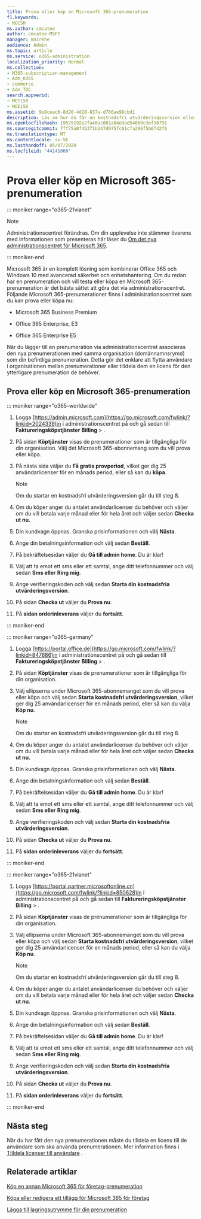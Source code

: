 ```yaml
---
title: Prova eller köp en Microsoft 365-prenumeration
f1.keywords:
- NOCSH
ms.author: cmcatee
author: cmcatee-MSFT
manager: mnirkhe
audience: Admin
ms.topic: article
ms.service: o365-administration
localization_priority: Normal
ms.collection:
- M365-subscription-management
- Adm_O365
- commerce
- Adm_TOC
search.appverid:
- MET150
- MOE150
ms.assetid: 9e8ceac6-8d20-4d28-837a-d766ae99cbd1
description: Läs om hur du får en kostnadsfri utvärderingsversion eller köper en prenumeration för Microsoft 365.
ms.openlocfilehash: 19529192e2fa48ac081a84e9ad54669c3ef16791
ms.sourcegitcommit: 7ff75a0f45371b247d975fc61cfa286f5b6f42f6
ms.translationtype: MT
ms.contentlocale: sv-SE
ms.lasthandoff: 05/07/2020
ms.locfileid: "44141060"
---
```

# <a name="try-or-buy-a-microsoft-365-subscription"></a>Prova eller köp en Microsoft 365-prenumeration

::: moniker range="o365-21vianet"

> [!NOTE]
> Administrationscentret förändras. Om din upplevelse inte stämmer överens med informationen som presenteras här läser du [Om det nya administrationscentret för Microsoft 365](https://docs.microsoft.com/microsoft-365/admin/microsoft-365-admin-center-preview?view=o365-21vianet).

::: moniker-end

Microsoft 365 är en komplett lösning som kombinerar Office 365 och Windows 10 med avancerad säkerhet och enhetshantering. Om du redan har en prenumeration och vill testa eller köpa en Microsoft 365-prenumeration är det bästa sättet att göra det via administrationscentret. Följande Microsoft 365-prenumerationer finns i administrationscentret som du kan prova eller köpa nu:
  
- Microsoft 365 Business Premium

- Office 365 Enterprise, E3

- Office 365 Enterprise E5

När du lägger till en prenumeration via administrationscentret associeras den nya prenumerationen med samma organisation (domännamnsrymd) som din befintliga prenumeration. Detta gör det enklare att flytta användare i organisationen mellan prenumerationer eller tilldela dem en licens för den ytterligare prenumeration de behöver.
  
## <a name="try-or-buy-a-microsoft-365-subscription"></a>Prova eller köp en Microsoft 365-prenumeration

::: moniker range="o365-worldwide"


1. Logga [https://admin.microsoft.com](https://go.microsoft.com/fwlink/?linkid=2024339)in i administrationscentret på och gå sedan till **Faktureringsköpstjänster** **Billing** \> .

2. På sidan **Köptjänster** visas de prenumerationer som är tillgängliga för din organisation. Välj det Microsoft 365-abonnemang som du vill prova eller köpa.

3. På nästa sida väljer du **Få gratis provperiod**, vilket ger dig 25 användarlicenser för en månads period, eller så kan du **köpa**.

    > [!NOTE]
    > Om du startar en kostnadsfri utvärderingsversion går du till steg 8.
  
4. Om du köper anger du antalet användarlicenser du behöver och väljer om du vill betala varje månad eller för hela året och väljer sedan **Checka ut nu.**

5. Din kundvagn öppnas. Granska prisinformationen och välj **Nästa**.

6. Ange din betalningsinformation och välj sedan **Beställ**.

7. På bekräftelsesidan väljer du **Gå till admin home**. Du är klar!

8. Välj att ta emot ett sms eller ett samtal, ange ditt telefonnummer och välj sedan **Sms eller** **Ring mig**.

9. Ange verifieringskoden och välj sedan **Starta din kostnadsfria utvärderingsversion**.

10. På sidan **Checka ut** väljer du **Prova nu**.

11. På **sidan orderinleverans** väljer du **fortsätt**.


::: moniker-end

::: moniker range="o365-germany"
1. Logga [https://portal.office.de](https://go.microsoft.com/fwlink/?linkid=847686)in i administrationscentret på och gå sedan till **Faktureringsköpstjänster** **Billing** \> .

2. På sidan **Köptjänster** visas de prenumerationer som är tillgängliga för din organisation. 

3. Välj ellipserna under Microsoft 365-abonnemanget som du vill prova eller köpa och välj sedan **Starta kostnadsfri utvärderingsversion**, vilket ger dig 25 användarlicenser för en månads period, eller så kan du välja **Köp nu**.

    > [!NOTE]
    > Om du startar en kostnadsfri utvärderingsversion går du till steg 8.
  
4. Om du köper anger du antalet användarlicenser du behöver och väljer om du vill betala varje månad eller för hela året och väljer sedan **Checka ut nu.**

5. Din kundvagn öppnas. Granska prisinformationen och välj **Nästa**.

6. Ange din betalningsinformation och välj sedan **Beställ**.

7. På bekräftelsesidan väljer du **Gå till admin home**. Du är klar!

8. Välj att ta emot ett sms eller ett samtal, ange ditt telefonnummer och välj sedan **Sms eller** **Ring mig**.

9. Ange verifieringskoden och välj sedan **Starta din kostnadsfria utvärderingsversion**.

10. På sidan **Checka ut** väljer du **Prova nu**.

11. På **sidan orderinleverans** väljer du **fortsätt**.

::: moniker-end

::: moniker range="o365-21vianet"
1. Logga [https://portal.partner.microsoftonline.cn](https://go.microsoft.com/fwlink/?linkid=850628)in i administrationscentret på och gå sedan till **Faktureringsköpstjänster** **Billing** \> .

2. På sidan **Köptjänster** visas de prenumerationer som är tillgängliga för din organisation. 

3. Välj ellipserna under Microsoft 365-abonnemanget som du vill prova eller köpa och välj sedan **Starta kostnadsfri utvärderingsversion**, vilket ger dig 25 användarlicenser för en månads period, eller så kan du välja **Köp nu**.

    > [!NOTE]
    > Om du startar en kostnadsfri utvärderingsversion går du till steg 8.
  
4. Om du köper anger du antalet användarlicenser du behöver och väljer om du vill betala varje månad eller för hela året och väljer sedan **Checka ut nu.**

5. Din kundvagn öppnas. Granska prisinformationen och välj **Nästa**.

6. Ange din betalningsinformation och välj sedan **Beställ**.

7. På bekräftelsesidan väljer du **Gå till admin home**. Du är klar!

8. Välj att ta emot ett sms eller ett samtal, ange ditt telefonnummer och välj sedan **Sms eller** **Ring mig**.

9. Ange verifieringskoden och välj sedan **Starta din kostnadsfria utvärderingsversion**.

10. På sidan **Checka ut** väljer du **Prova nu**.

11. På **sidan orderinleverans** väljer du **fortsätt**.

::: moniker-end


## <a name="next-steps"></a>Nästa steg

När du har fått den nya prenumerationen måste du tilldela en licens till de användare som ska använda prenumerationen. Mer information finns i [Tilldela licenser till användare](../admin/manage/assign-licenses-to-users.md) .

## <a name="related-articles"></a>Relaterade artiklar

[Köp en annan Microsoft 365 för företag-prenumeration](buy-another-subscription.md)

[Köpa eller redigera ett tillägg för Microsoft 365 för företag](buy-or-edit-an-add-on.md)

[Lägga till lagringsutrymme för din prenumeration](add-storage-space.md)

